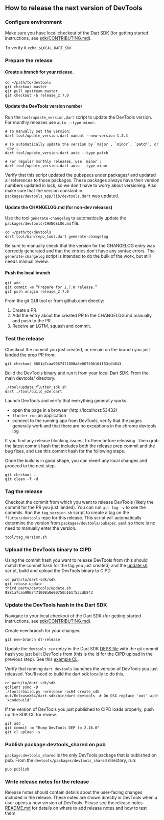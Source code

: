 ## How to release the next version of DevTools

### Configure environment

Make sure you have local checkout of the Dart SDK (for getting started instructions, see [sdk/CONTRIBUTING.md](https://github.com/dart-lang/sdk/blob/main/CONTRIBUTING.md)).

To verify it `echo $LOCAL_DART_SDK`.

### Prepare the release

#### Create a branch for your release.

```shell
cd ~/path/to/devtools
git checkout master
git pull upstream master
git checkout -b release_2.7.0
```

#### Update the DevTools version number

Run the `tool/update_version.dart` script to update the DevTools version.
For monthly releases use `auto --type minor`.

```shell
# To manually set the version:
dart tool/update_version.dart manual --new-version 1.2.3

# To automatically update the version by `major`, `minor`, `patch`, or `dev`:
dart tool/update_version.dart auto --type patch

# For regular monthly releases, use `minor`:
dart tool/update_version.dart auto --type minor
```

Verify that this script updated the pubspecs under packages/
and updated all references to those packages. These packages always have their
version numbers updated in lock, so we don't have to worry about
versioning. Also make sure that the version constant in
`packages/devtools_app/lib/devtools.dart` was updated.

#### Update the CHANGELOG.md (for non-dev releases)

Use the tool `generate-changelog` to automatically update the `packages/devtools/CHANGELOG.md` file.

```shell
cd ~/path/to/devtools
dart tool/bin/repo_tool.dart generate-changelog
```

Be sure to manually check that the version for the CHANGELOG entry was correctly generated
and that the entries don't have any syntax errors. The `generate-changelog` script is
intended to do the bulk of the work, but still needs manual review.

#### Push the local branch

```shell
git add .
git commit -m “Prepare for 2.7.0 release.”
git push origin release_2.7.0
```

From the git GUI tool or from github.com directly:
1. Create a PR.
2. Add the entry about the created PR to the CHANGELOG.md manually, and push to the PR.
3. Receive an LGTM, squash and commit.

### Test the release
Checkout the commit you just created, or remain on the branch you just landed the prep PR from.
```shell
git checkout 8881a7caa9067471008a8e00750b161f53cdb843
```

Build the DevTools binary and run it from your local Dart SDK. From the main devtools/ directory.
```shell
./tool/update_flutter_sdk.sh
dart ./tool/build_e2e.dart
```

Launch DevTools and verify that everything generally works.
- open the page in a browser (http://localhost:53432)
- `flutter run` an application
- connect to the running app from DevTools, verify that the pages
  generally work and that there are no exceptions in the chrome devtools log

If you find any release blocking issues, fix them before releasing. Then 
grab the latest commit hash that includes both the release prep commit and the bug fixes,
and use this commit hash for the following steps.

Once the build is in good shape, you can revert any local changes and proceed to the next step.
```shell
git checkout .
git clean -f -d
```

### Tag the release
Checkout the commit from which you want to release DevTools (likely the
commit for the PR you just landed). You can run `git log -v` to see the commits.
Run the `tag_version.sh` script to create a tag on the `flutter/devtools` repo for this
release. This script will automatically determine the version from `packages/devtools/pubspec.yaml`
so there is no need to manually enter the version.
```shell
tool/tag_version.sh
```

### Upload the DevTools binary to CIPD
Using the commit hash you want to release DevTools from (this should match the
commit hash for the tag you just created) and the [update.sh](https://github.com/dart-lang/sdk/blob/master/third_party/devtools/update.sh)
script, build and upload the DevTools binary to CIPD.

```shell
cd path/to/dart-sdk/sdk
git rebase-update
third_party/devtools/update.sh 8881a7caa9067471008a8e00750b161f53cdb843
```

### Update the DevTools hash in the Dart SDK

Navigate to your local checkout of the Dart SDK (for getting started instructions,
see [sdk/CONTRIBUTING.md](https://github.com/dart-lang/sdk/blob/main/CONTRIBUTING.md)).

Create new branch for your changes:
```shell
git new-branch dt-release
```

Update the `devtools_rev` entry in the Dart SDK 
[DEPS file](https://github.com/dart-lang/sdk/blob/master/DEPS)
with the git commit hash you just built DevTools from (this is
the id for the CIPD upload in the previous step). See this 
[example CL](https://dart-review.googlesource.com/c/sdk/+/215520).

Verify that running `dart devtools` launches the version of DevTools you just released. You'll
need to build the dart sdk locally to do this.
```shell
cd path/to/dart-sdk/sdk
gclient sync -D
./tools/build.py -mrelease -ax64 create_sdk
out/ReleaseX64/dart-sdk/bin/dart devtools  # On OSX replace 'out' with 'xcodebuild'
```

If the version of DevTools you just published to CIPD loads properly, push up the SDK CL for review.
```shell
git add .
git commit -m "Bump DevTools DEP to 2.16.0"
git cl upload -s
```

### Publish package:devtools_shared on pub

`package:devtools_shared` is the only DevTools package that is published on pub.
From the `devtools/packages/devtools_shared` directory, run:
```shell
pub publish
```

### Write release notes for the release
Release notes should contain details about the user-facing changes included in the release.
These notes are shown directly in DevTools when a user opens a new version of DevTools. Please
see the release notes
[README.md](https://github.com/flutter/devtools/blob/master/packages/devtools_app/lib/src/framework/release_notes/README.md)
for details on where to add release notes and how to test them.
